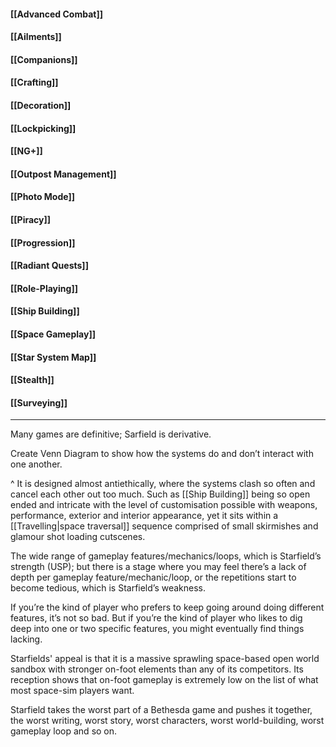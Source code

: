 #### [[Advanced Combat]]

#### [[Ailments]]

#### [[Companions]]

#### [[Crafting]]

#### [[Decoration]]

#### [[Lockpicking]]

#### [[NG+]]

#### [[Outpost Management]]

#### [[Photo Mode]]

#### [[Piracy]]

#### [[Progression]]

#### [[Radiant Quests]]

#### [[Role-Playing]]

#### [[Ship Building]]

#### [[Space Gameplay]]

#### [[Star System Map]]

#### [[Stealth]]

#### [[Surveying]]
 
  ---
 Many games are definitive; Sarfield is derivative.
 
 Create Venn Diagram to show how the systems do and don’t interact with one another.

^ It is designed almost antiethically, where the systems clash so often and cancel each other out too much. Such as [[Ship Building]] being so open ended and intricate with the level of customisation possible with weapons, performance, exterior and interior appearance, yet it sits within a [[Travelling|space traversal]] sequence comprised of small skirmishes and glamour shot loading cutscenes.

The wide range of gameplay features/mechanics/loops, which is Starfield’s strength (USP); but there is a stage where you may feel there’s a lack of depth per gameplay feature/mechanic/loop, or the repetitions start to become tedious, which is Starfield’s weakness.

If you’re the kind of player who prefers to keep going around doing different features, it’s not so bad. But if you’re the kind of player who likes to dig deep into one or two specific features, you might eventually find things lacking.

Starfields' appeal is that it is a massive sprawling space-based open world sandbox with stronger on-foot elements than any of its competitors. Its reception shows that on-foot gameplay is extremely low on the list of what most space-sim players want.

Starfield takes the worst part of a Bethesda game and pushes it together, the worst writing, worst story, worst characters, worst world-building, worst gameplay loop and so on.